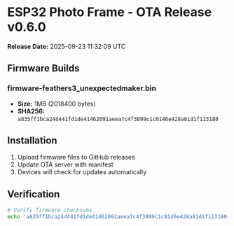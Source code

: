 # ESP32 Photo Frame - OTA Release v0.6.0

**Release Date:** 2025-09-23 11:32:09 UTC

## Firmware Builds

### firmware-feathers3_unexpectedmaker.bin
- **Size:** 1MB (2018400 bytes)
- **SHA256:** `a835ff1bca24d441fd1de41462091aeea7c4f3899c1c0146e428a81d1f113180`

## Installation

1. Upload firmware files to GitHub releases
2. Update OTA server with manifest
3. Devices will check for updates automatically

## Verification

```bash
# Verify firmware checksums
echo 'a835ff1bca24d441fd1de41462091aeea7c4f3899c1c0146e428a81d1f113180  firmware-feathers3_unexpectedmaker.bin' | sha256sum -c
```
